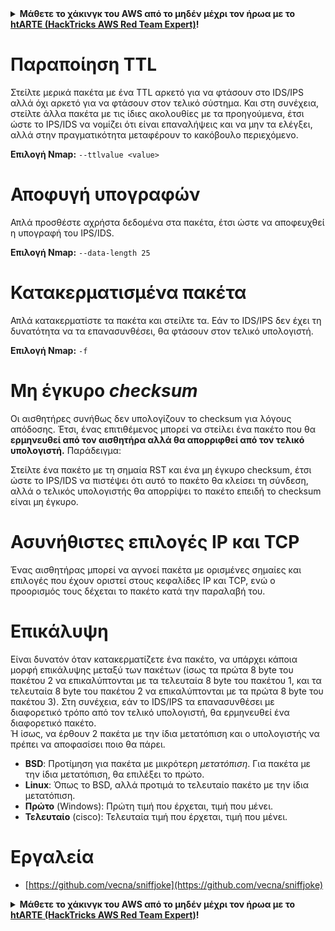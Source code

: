 <details>

<summary><strong>Μάθετε το χάκινγκ του AWS από το μηδέν μέχρι τον ήρωα με το</strong> <a href="https://training.hacktricks.xyz/courses/arte"><strong>htARTE (HackTricks AWS Red Team Expert)</strong></a><strong>!</strong></summary>

Άλλοι τρόποι για να υποστηρίξετε το HackTricks:

* Εάν θέλετε να δείτε την **εταιρεία σας να διαφημίζεται στο HackTricks** ή να **κατεβάσετε το HackTricks σε μορφή PDF** ελέγξτε τα [**ΣΧΕΔΙΑ ΣΥΝΔΡΟΜΗΣ**](https://github.com/sponsors/carlospolop)!
* Αποκτήστε το [**επίσημο PEASS & HackTricks swag**](https://peass.creator-spring.com)
* Ανακαλύψτε [**The PEASS Family**](https://opensea.io/collection/the-peass-family), τη συλλογή μας από αποκλειστικά [**NFTs**](https://opensea.io/collection/the-peass-family)
* **Συμμετάσχετε στη** 💬 [**ομάδα Discord**](https://discord.gg/hRep4RUj7f) ή στη [**ομάδα telegram**](https://t.me/peass) ή **ακολουθήστε** μας στο **Twitter** 🐦 [**@hacktricks_live**](https://twitter.com/hacktricks_live)**.**
* **Μοιραστείτε τα χάκινγκ κόλπα σας υποβάλλοντας PRs στα** [**HackTricks**](https://github.com/carlospolop/hacktricks) και [**HackTricks Cloud**](https://github.com/carlospolop/hacktricks-cloud) αποθετήρια του github.

</details>


# **Παραποίηση TTL**

Στείλτε μερικά πακέτα με ένα TTL αρκετό για να φτάσουν στο IDS/IPS αλλά όχι αρκετό για να φτάσουν στον τελικό σύστημα. Και στη συνέχεια, στείλτε άλλα πακέτα με τις ίδιες ακολουθίες με τα προηγούμενα, έτσι ώστε το IPS/IDS να νομίζει ότι είναι επαναλήψεις και να μην τα ελέγξει, αλλά στην πραγματικότητα μεταφέρουν το κακόβουλο περιεχόμενο.

**Επιλογή Nmap:** `--ttlvalue <value>`

# Αποφυγή υπογραφών

Απλά προσθέστε αχρήστα δεδομένα στα πακέτα, έτσι ώστε να αποφευχθεί η υπογραφή του IPS/IDS.

**Επιλογή Nmap:** `--data-length 25`

# **Κατακερματισμένα πακέτα**

Απλά κατακερματίστε τα πακέτα και στείλτε τα. Εάν το IDS/IPS δεν έχει τη δυνατότητα να τα επανασυνθέσει, θα φτάσουν στον τελικό υπολογιστή.

**Επιλογή Nmap:** `-f`

# **Μη έγκυρο** _**checksum**_

Οι αισθητήρες συνήθως δεν υπολογίζουν το checksum για λόγους απόδοσης. Έτσι, ένας επιτιθέμενος μπορεί να στείλει ένα πακέτο που θα **ερμηνευθεί από τον αισθητήρα αλλά θα απορριφθεί από τον τελικό υπολογιστή.** Παράδειγμα:

Στείλτε ένα πακέτο με τη σημαία RST και ένα μη έγκυρο checksum, έτσι ώστε το IPS/IDS να πιστέψει ότι αυτό το πακέτο θα κλείσει τη σύνδεση, αλλά ο τελικός υπολογιστής θα απορρίψει το πακέτο επειδή το checksum είναι μη έγκυρο.

# **Ασυνήθιστες επιλογές IP και TCP**

Ένας αισθητήρας μπορεί να αγνοεί πακέτα με ορισμένες σημαίες και επιλογές που έχουν οριστεί στους κεφαλίδες IP και TCP, ενώ ο προορισμός τους δέχεται το πακέτο κατά την παραλαβή του.

# **Επικάλυψη**

Είναι δυνατόν όταν κατακερματίζετε ένα πακέτο, να υπάρχει κάποια μορφή επικάλυψης μεταξύ των πακέτων (ίσως τα πρώτα 8 byte του πακέτου 2 να επικαλύπτονται με τα τελευταία 8 byte του πακέτου 1, και τα τελευταία 8 byte του πακέτου 2 να επικαλύπτονται με τα πρώτα 8 byte του πακέτου 3). Στη συνέχεια, εάν το IDS/IPS τα επανασυνθέσει με διαφορετικό τρόπο από τον τελικό υπολογιστή, θα ερμηνευθεί ένα διαφορετικό πακέτο.\
Ή ίσως, να έρθουν 2 πακέτα με την ίδια μετατόπιση και ο υπολογιστής να πρέπει να αποφασίσει ποιο θα πάρει.

* **BSD**: Προτίμηση για πακέτα με μικρότερη _μετατόπιση_. Για πακέτα με την ίδια μετατόπιση, θα επιλέξει το πρώτο.
* **Linux**: Όπως το BSD, αλλά προτιμά το τελευταίο πακέτο με την ίδια μετατόπιση.
* **Πρώτο** (Windows): Πρώτη τιμή που έρχεται, τιμή που μένει.
* **Τελευταίο** (cisco): Τελευταία τιμή που έρχεται, τιμή που μένει.

# Εργαλεία

* [https://github.com/vecna/sniffjoke](https://github.com/vecna/sniffjoke)


<details>

<summary><strong>Μάθετε το χάκινγκ του AWS από το μηδέν μέχρι τον ήρωα με το</strong> <a href="https://training.hacktricks.xyz/courses/arte"><strong>htARTE (HackTricks AWS Red Team Expert)</strong></a><strong>!</strong></summary>

Άλλοι τρόποι για να υποστηρίξετε το HackTricks:

* Εάν θέλετε να δείτε την **εταιρεία σας να διαφημίζεται στο HackTricks** ή να **κατεβάσετε το HackTricks σε μορφή PDF** ελέγξτε τα [**ΣΧΕΔΙΑ ΣΥΝΔ
